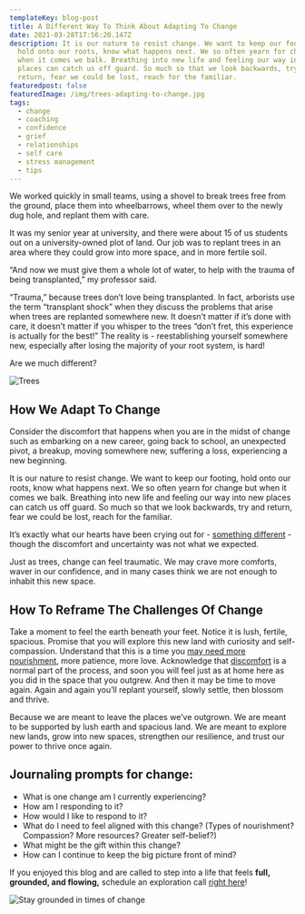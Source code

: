 ```yaml
---
templateKey: blog-post
title: A Different Way To Think About Adapting To Change
date: 2021-03-28T17:56:20.147Z
description: It is our nature to resist change. We want to keep our footing,
  hold onto our roots, know what happens next. We so often yearn for change but
  when it comes we balk. Breathing into new life and feeling our way into new
  places can catch us off guard. So much so that we look backwards, try and
  return, fear we could be lost, reach for the familiar.
featuredpost: false
featuredImage: /img/trees-adapting-to-change.jpg
tags:
  - change
  - coaching
  - confidence
  - grief
  - relationships
  - self care
  - stress management
  - tips
---
```


We worked quickly in small teams, using a shovel to break trees free from the ground, place them into wheelbarrows, wheel them over to the newly dug hole, and replant them with care.

It was my senior year at university, and there were about 15 of us students out on a university-owned plot of land. Our job was to replant trees in an area where they could grow into more space, and in more fertile soil.

“And now we must give them a whole lot of water, to help with the trauma of being transplanted,” my professor said.

“Trauma,” because trees don’t love being transplanted. In fact, arborists use the term “transplant shock” when they discuss the problems that arise when trees are replanted somewhere new. It doesn’t matter if it’s done with care, it doesn’t matter if you whisper to the trees “don’t fret, this experience is actually for the best!” The reality is - reestablishing yourself somewhere new, especially after losing the majority of your root system, is hard!

Are we much different?

![Trees ](/img/trees-adapting-to-change.jpg "Trees adapting to change")

## How We Adapt To Change

Consider the discomfort that happens when you are in the midst of change such as embarking on a new career, going back to school, an unexpected pivot, a breakup, moving somewhere new, suffering a loss, experiencing a new beginning.

It is our nature to resist change. We want to keep our footing, hold onto our roots, know what happens next. We so often yearn for change but when it comes we balk. Breathing into new life and feeling our way into new places can catch us off guard. So much so that we look backwards, try and return, fear we could be lost, reach for the familiar.

It’s exactly what our hearts have been crying out for - [something different](https://www.sheilaanne.com/writing-desk/2021-02-25-10-questions-to-help-you-find-whats-next-in-your-life/) - though the discomfort and uncertainty was not what we expected.

Just as trees, change can feel traumatic. We may crave more comforts, waver in our confidence, and in many cases think we are not enough to inhabit this new space.

## How To Reframe The Challenges Of Change

Take a moment to feel the earth beneath your feet. Notice it is lush, fertile, spacious. Promise that you will explore this new land with curiosity and self-compassion. Understand that this is a time you [may need more nourishment](https://www.sheilaanne.com/writing-desk/2020-11-10-5-steps-to-support-your-well-being/), more patience, more love. Acknowledge that [discomfort](https://www.sheilaanne.com/writing-desk/2021-01-07-how-to-move-through-a-negative-emotion-in-5-steps/) is a normal part of the process, and soon you will feel just as at home here as you did in the space that you outgrew. And then it may be time to move again. Again and again you’ll replant yourself, slowly settle, then blossom and thrive.

Because we are meant to leave the places we’ve outgrown. We are meant to be supported by lush earth and spacious land. We are meant to explore new lands, grow into new spaces, strengthen our resilience, and trust our power to thrive once again.

## Journaling prompts for change:

- What is one change am I currently experiencing?
- How am I responding to it?
- How would I like to respond to it?
- What do I need to feel aligned with this change? (Types of nourishment? Compassion? More resources? Greater self-belief?)
- What might be the gift within this change?
- How can I continue to keep the big picture front of mind?

If you enjoyed this blog and are called to step into a life that feels **full, grounded, and flowing,** schedule an exploration call [right here](https://www.sheilaanne.com/book/exploration/)!

![Stay grounded in times of change](/img/bloom-where-you-are-planted-change.jpg "Stay grounded in times of change")
